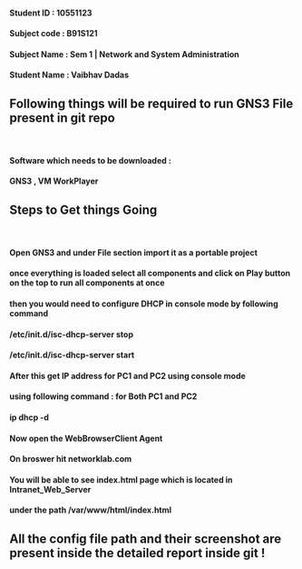 <h4> Student ID : 10551123 </h4>
<h4> Subject code : B91S121 </h4>
<h4> Subject Name : Sem 1 | Network and System Administration  </h4>
<h4> Student Name : Vaibhav Dadas </h4>

<h2> Following things will be required to run GNS3 File present in git repo </h2> </br>
<h4> Software which needs to be downloaded : </h4>
<h4> GNS3 , VM WorkPlayer </h4>

<h2> Steps to Get things Going </h2> </br>
<h4> Open GNS3 and under File section import it as a portable project </h4>
<h4> once everything is loaded select all components and click on Play button on the top to run all components at once </h4>
<h4> then you would need to configure DHCP in console mode by following command </h4>
<h4> /etc/init.d/isc-dhcp-server stop </h4>
<h4> /etc/init.d/isc-dhcp-server start </h4>
<h4> After this get IP address for PC1 and PC2 using console mode </h4>
<h4> using following command : for Both PC1 and PC2 </h4>
<h4> ip dhcp -d </h4>
<h4> Now open the WebBrowserClient Agent </h4>
<h4> On broswer hit networklab.com </h4>
<h4> You will be able to see index.html page which is located in Intranet_Web_Server </h4>
<h4> under the path /var/www/html/index.html </h4>

<h2> All the config file path and their screenshot are present inside the detailed report inside git !<h2>

